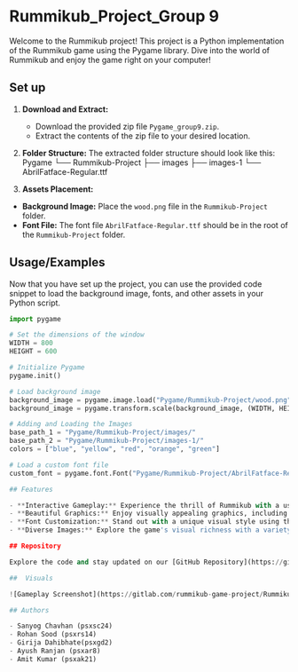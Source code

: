 
# Rummikub_Project_Group 9

Welcome to the Rummikub project! This project is a Python implementation of the Rummikub game using the Pygame library. Dive into the world of Rummikub and enjoy the game right on your computer!

## Set up 
1. **Download and Extract:**
   - Download the provided zip file `Pygame_group9.zip`.
   - Extract the contents of the zip file to your desired location.

2. **Folder Structure:**
   The extracted folder structure should look like this:
   Pygame
└── Rummikub-Project
    ├── images
    ├── images-1
    └── AbrilFatface-Regular.ttf
    
3. **Assets Placement:**
- **Background Image:** Place the `wood.png` file in the `Rummikub-Project` folder.
- **Font File:** The font file `AbrilFatface-Regular.ttf` should be in the root of the `Rummikub-Project` folder.

## Usage/Examples

Now that you have set up the project, you can use the provided code snippet to load the background image, fonts, and other assets in your Python script.

```python
import pygame

# Set the dimensions of the window
WIDTH = 800
HEIGHT = 600

# Initialize Pygame
pygame.init()

# Load background image
background_image = pygame.image.load("Pygame/Rummikub-Project/wood.png")
background_image = pygame.transform.scale(background_image, (WIDTH, HEIGHT))

# Adding and Loading the Images
base_path_1 = "Pygame/Rummikub-Project/images/"
base_path_2 = "Pygame/Rummikub-Project/images-1/"
colors = ["blue", "yellow", "red", "orange", "green"]

# Load a custom font file
custom_font = pygame.font.Font("Pygame/Rummikub-Project/AbrilFatface-Regular.ttf", 36)

## Features

- **Interactive Gameplay:** Experience the thrill of Rummikub with a user-friendly interface and interactive gameplay.
- **Beautiful Graphics:** Enjoy visually appealing graphics, including a dynamic background and vibrant tile designs.
- **Font Customization:** Stand out with a unique visual style using the included custom font.
- **Diverse Images:** Explore the game's visual richness with a variety of images from the respective folders.

## Repository

Explore the code and stay updated on our [GitHub Repository](https://gitlab.com/rummikub-game-project/Rummikub-Project.git).

##  Visuals

![Gameplay Screenshot](https://gitlab.com/rummikub-game-project/Rummikub-Project/-/raw/main/Game_screenshot_Group_9.png?ref_type=heads)

## Authors

- Sanyog Chavhan (psxsc24)
- Rohan Sood (psxrs14)
- Girija Dahibhate(psxgd2)
- Ayush Ranjan (psxar8)
- Amit Kumar (psxak21)

